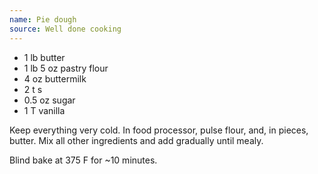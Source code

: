 ```yaml
---
name: Pie dough
source: Well done cooking
---
```


* 1 lb butter
* 1 lb 5 oz pastry flour
* 4 oz buttermilk
* 2 t s
* 0.5 oz sugar
* 1 T vanilla

Keep everything very cold.  In food processor, pulse flour, and, in pieces, butter. Mix all other ingredients and add gradually until mealy.

Blind bake at 375 F for ~10 minutes.

